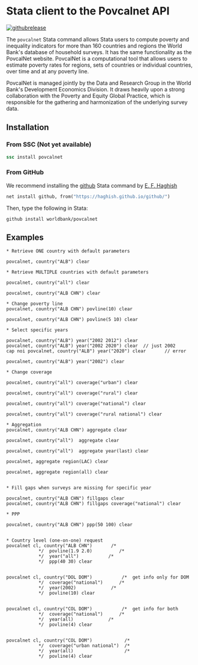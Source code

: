 Stata client to the Povcalnet API
==================================

[![githubrelease](https://img.shields.io/github/release/worldbank/povcalnet/all.svg?label=current+release)](https://github.com/worldbank/povcalnet/releases)

The `povcalnet` Stata command allows Stata users to compute poverty and inequality
indicators for more than 160 countries and regions the World Bank's database of
household surveys. It has the same functionality as the PovcalNet website. PovcalNet
is a computational tool that allows users to estimate poverty rates for regions,
sets of countries or individual countries, over time and at any poverty line.

PovcalNet is managed jointly by the Data and Research Group in the World Bank's
Development Economics Division. It draws heavily upon a strong collaboration with
the Poverty and Equity Global Practice, which is responsible for the gathering and
harmonization of the underlying survey data.

## Installation 

### From SSC (Not yet available)

```stata
ssc install povcalnet
```

### From GitHub 

We recommend installing the [github](https://github.com/haghish/github) Stata command by [E. F. Haghish](https://github.com/haghish)

```stata
net install github, from("https://haghish.github.io/github/")
```
Then, type the following in Stata:
```
github install worldbank/povcalnet
```

## Examples

```
* Retrieve ONE country with default parameters

povcalnet, country("ALB") clear

* Retrieve MULTIPLE countries with default parameters

povcalnet, country("all") clear

povcalnet, country("ALB CHN") clear

* Change poverty line
povcalnet, country("ALB CHN") povline(10) clear

povcalnet, country("ALB CHN") povline(5 10) clear

* Select specific years

povcalnet, country("ALB") year("2002 2012") clear
povcalnet, country("ALB") year("2002 2020") clear  // just 2002
cap noi povcalnet, country("ALB") year("2020") clear       // error

povcalnet, country("ALB") year("2002") clear

* Change coverage

povcalnet, country("all") coverage("urban") clear

povcalnet, country("all") coverage("rural") clear

povcalnet, country("all") coverage("national") clear

povcalnet, country("all") coverage("rural national") clear

* Aggregation
povcalnet, country("ALB CHN") aggregate clear

povcalnet, country("all")  aggregate clear 

povcalnet, country("all")  aggregate year(last) clear 

povcalnet, aggregate region(LAC) clear 

povcalnet, aggregate region(all) clear 


* Fill gaps when surveys are missing for specific year

povcalnet, country("ALB CHN") fillgaps clear 
povcalnet, country("ALB CHN") fillgaps coverage("national") clear

* PPP

povcalnet, country("ALB CHN") ppp(50 100) clear


* Country level (one-on-one) request
povcalnet cl, country("ALB CHN")       /*
            */	povline(1.9 2.0)          /*
            */  year("all")           /*
            */  ppp(40 30) clear

						
povcalnet cl, country("DOL DOM")           /*  get info only for DOM
            */	coverage("national")      /*
            */  year(2002)             /*
            */  povline(10) clear

						
povcalnet cl, country("COL DOM")           /*  get info for both
            */	coverage("national")      /*
            */  year(all)             /*
            */  povline(4) clear

						
povcalnet cl, country("COL DOM")            /*  
            */	coverage("urban national")  /*
            */  year(all)                   /*
            */  povline(4) clear

```




